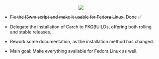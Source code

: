 <div align="center">

<img src="https://cdn-icons-png.flaticon.com/128/2387/2387635.png" />

</div>

- ~~Fix the i3wm script and make it usable for Fedora Linux.~~ Done ✅ 

- Delegate the installation of Carch to PKGBUILDs, offering both rolling and stable releases.

- Rework some documentation, as the installation method has changed.

- Main goal: Make everything available for Fedora Linux as well.
